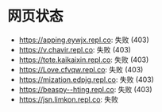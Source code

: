 # 网页状态
- https://apping.eywjx.repl.co: 失败 (403)
- https://v.chavir.repl.co: 失败 (403)
- https://tote.kaikaixin.repl.co: 失败 (403)
- https://Love.cfvqw.repl.co: 失败 (403)
- https://mization.edpjg.repl.co: 失败 (403)
- https://beaspy--hting.repl.co: 失败 (403)
- https://jsn.limkon.repl.co: 失败
